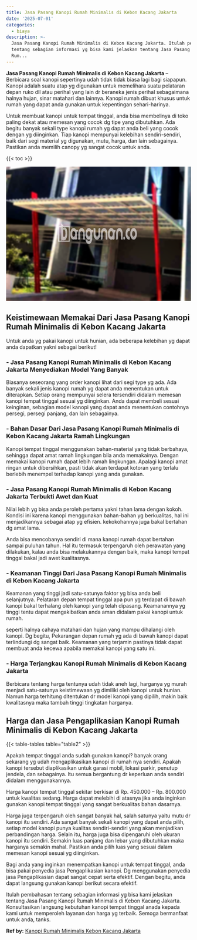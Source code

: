 ```yaml
---
title: Jasa Pasang Kanopi Rumah Minimalis di Kebon Kacang Jakarta
date: '2025-07-01'
categories:
  - biaya
description: >-
  Jasa Pasang Kanopi Rumah Minimalis di Kebon Kacang Jakarta. Itulah pembahasan
  tentang sebagian informasi yg bisa kami jelaskan tentang Jasa Pasang Kanopi
  Rum...
---
```


**Jasa Pasang Kanopi Rumah Minimalis di Kebon Kacang Jakarta** – Berbicara soal kanopi sepertinya udah tidak tidak biasa lagi bagi siapapun. Kanopi adalah suatu atap yg digunakan untuk memelihara suatu pelataran depan ruko dll atau perihal yang lain dr beraneka jenis perihal sebagaimana halnya hujan, sinar matahari dan lainnya. Kanopi rumah dibuat khusus untuk rumah yang dapat anda gunakan untuk kepentingan sehari-harinya.

Untuk membuat kanopi untuk tempat tinggal, anda bisa membelinya di toko paling dekat atau memesan yang cocok dg tipe yang dibutuhkan. Ada begitu banyak sekali type kanopi rumah yg dapat anda beli yang cocok dengan yg diinginkan. Tiap kanopi mempunyai kelebihan sendiri-sendiri, baik dari segi material yg digunakan, mutu, harga, dan lain sebagainya. Pastikan anda memilih canopy yg sangat cocok untuk anda.

{{< toc >}}

![Jasa Pasang Kanopi Rumah Minimalis di Kebon Kacang Jakarta](/images/harga-kanopi-minimalis-70.png)

## Keistimewaan Memakai Dari Jasa Pasang Kanopi Rumah Minimalis di Kebon Kacang Jakarta

Untuk anda yg pakai kanopi untuk hunian, ada beberapa kelebihan yg dapat anda dapatkan yakni sebagai berikut!

### \- Jasa Pasang Kanopi Rumah Minimalis di Kebon Kacang Jakarta Menyediakan Model Yang Banyak

Biasanya seseorang yang order kanopi lihat dari segi type yg ada. Ada banyak sekali jenis kanopi rumah yg dapat anda menentukan untuk diterapkan. Setiap orang mempunyai selera tersendiri didalam memesan kanopi tempat tinggal sesuai yg diinginkan. Anda dapat membeli sesuai keinginan, sebagian model kanopi yang dapat anda menentukan contohnya persegi, persegi panjang, dan lain sebagainya.

### \- Bahan Dasar Dari Jasa Pasang Kanopi Rumah Minimalis di Kebon Kacang Jakarta Ramah Lingkungan

Kanopi tempat tinggal menggunakan bahan-material yang tidak berbahaya, sehingga dapat amat ramah lingkungan bila anda memakainya. Dengan memakai kanopi rumah dapat lebih ramah lingkungan. Apalagi kanopi amat ringan untuk dibersihkan, pasti tidak akan terdapat kotoran yang terlalu berlebih menempel terhadap kanopi yang anda gunakan.

### \- Jasa Pasang Kanopi Rumah Minimalis di Kebon Kacang Jakarta Terbukti Awet dan Kuat

Nilai lebih yg bisa anda peroleh pertama yakni tahan lama dengan kokoh. Kondisi ini karena kanopi menggunakan bahan-bahan yg berkualitas, hal ini menjadikannya sebagai atap yg efisien. kekokohannya juga bakal bertahan dg amat lama.

Anda bisa mencobanya sendiri di mana kanopi rumah dapat bertahan sampai puluhan tahun. Hal itu termasuk terpengaruh oleh perawatan yang dilakukan, kalau anda bisa melakukannya dengan baik, maka kanopi tempat tinggal bakal jadi awet kualitasnya.

### \- Keamanan Tinggi Dari Jasa Pasang Kanopi Rumah Minimalis di Kebon Kacang Jakarta

Keamanan yang tinggi jadi satu-satunya faktor yg bisa anda beli selanjutnya. Pelataran depan tempat tinggal apa pun yg terdapat di bawah kanopi bakal terhalang oleh kanopi yang telah dipasang. Keamanannya yg tinggi tentu dapat mengakibatkan anda aman didalam pakai kanopi untuk rumah.

seperti halnya cahaya matahari dan hujan yang mampu dihalangi oleh kanopi. Dg begitu, Pekarangan depan rumah yg ada di bawah kanopi dapat terlindungi dg sangat baik. Keamanan yang terjamin pastinya tidak dapat membuat anda kecewa apabila memakai kanopi yang satu ini.

### \- Harga Terjangkau Kanopi Rumah Minimalis di Kebon Kacang Jakarta

Berbicara tentang harga tentunya udah tidak aneh lagi, harganya yg murah menjadi satu-satunya keistimewaan yg dimiliki oleh kanopi untuk hunian. Namun harga terhitung ditentukan dr model kanopi yang dipilih, makin baik kwalitasnya maka tambah tinggi tingkatan harganya.

## Harga dan Jasa Pengaplikasian Kanopi Rumah Minimalis di Kebon Kacang Jakarta

{{< table-tables table="table2" >}}

Apakah tempat tinggal anda sudah gunakan kanopi? banyak orang sekarang yg udah mengaplikasikan kanopi di rumah nya sendiri. Apakah kanopi tersebut diaplikasikan untuk garasi mobil, lokasi parkir, penutup jendela, dan sebagainya. Itu semua bergantung dr keperluan anda sendiri didalam menggunakannya.

Harga kanopi tempat tinggal sekitar berkisar di Rp. 450.000 – Rp. 800.000 untuk kwalitas sedang. Harga dapat melebihi di atasnya jika anda inginkan gunakan kanopi tempat tinggal yang sangat berkualitas bahan dasarnya.

Harga juga terpengaruh oleh sangat banyak hal, salah satunya yaitu mutu dr kanopi itu sendiri. Ada sangat banyak sekali kanopi yang dapat anda pilih, setiap model kanopi punya kualitas sendiri-sendiri yang akan menjadikan perbandingan harga. Selain itu, harga juga bisa dipengaruhi oleh ukuran kanopi itu sendiri. Semakin luas panjang dan lebar yang dibutuhkan maka harganya semakin mahal. Pastikan anda pilih luas yang sesuai dalam memesan kanopi sesuai yg diinginkan.

Bagi anda yang inginkan menempatkan kanopi untuk tempat tinggal, anda bisa pakai penyedia jasa Pengaplikasian kanopi. Dg menggunakan penyedia jasa Pengaplikasian dapat sangat cepat serta efektif. Dengan begitu, anda dapat langsung gunakan kanopi berikut secara efektif.

Itulah pembahasan tentang sebagian informasi yg bisa kami jelaskan tentang Jasa Pasang Kanopi Rumah Minimalis di Kebon Kacang Jakarta. Konsultasikan langsung kebutuhan kanopi tempat tinggal anada kepada kami untuk memperoleh layanan dan harga yg terbaik. Semoga bermanfaat untuk anda, tanks.

**Ref by:**  [Kanopi Rumah Minimalis Kebon Kacang Jakarta](https://id.wikipedia.org/wiki/Kanopi)
